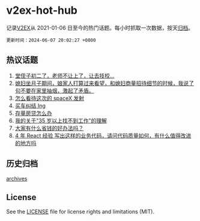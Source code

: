 # v2ex-hot-hub

 记录[V2EX](https://www.v2ex.com/)从 2021-01-06 日至今的热门话题。每小时抓取一次数据，按天[归档](archives)。

`更新时间：2024-06-07 20:02:27 +0800`

## 热议话题

1. [堂侄子初二了，老师不让上了，让去技校...](https://www.v2ex.com/t/1047604)
1. [媳妇坐月子期间，娘家人打算过来看望，和媳妇商量招待细节的时候，我说了句不要在家里抽烟，激起了矛盾。](https://www.v2ex.com/t/1047684)
1. [怎么看待这次的 spaceX 发射](https://www.v2ex.com/t/1047558)
1. [买车纠结 Ing](https://www.v2ex.com/t/1047532)
1. [存量房贷怎么办](https://www.v2ex.com/t/1047661)
1. [我的关于"35 岁以上找不到工作"的理解](https://www.v2ex.com/t/1047688)
1. [大家有什么省钱的好办法吗？](https://www.v2ex.com/t/1047597)
1. [4 年 React 经验 写出这样的业务代码，请问代码质量如何，有什么值得改进的地方吗](https://www.v2ex.com/t/1047570)

## 历史归档

[archives](archives)

## License

See the [LICENSE](LICENSE) file for license rights and limitations (MIT).
